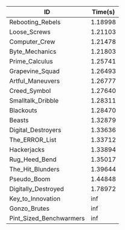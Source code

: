 |ID|Time(s)|
|-|-|
|Rebooting_Rebels|1.18998|
|Loose_Screws|1.21103|
|Computer_Crew|1.21478|
|Byte_Mechanics|1.21803|
|Prime_Calculus|1.25741|
|Grapevine_Squad|1.26493|
|Artful_Maneuvers|1.26777|
|Creed_Symbol|1.27640|
|Smalltalk_Dribble|1.28311|
|Blackouts|1.28470|
|Beasts|1.32879|
|Digital_Destroyers|1.33636|
|The_ERROR_List|1.33712|
|Hackerjacks|1.33894|
|Rug_Heed_Bend|1.35017|
|The_Hit_Blunders|1.39644|
|Pseudo_Boom|1.44848|
|Digitally_Destroyed|1.78972|
|Key_to_Innovation|inf|
|Gonzo_Brutes|inf|
|Pint_Sized_Benchwarmers|inf|
